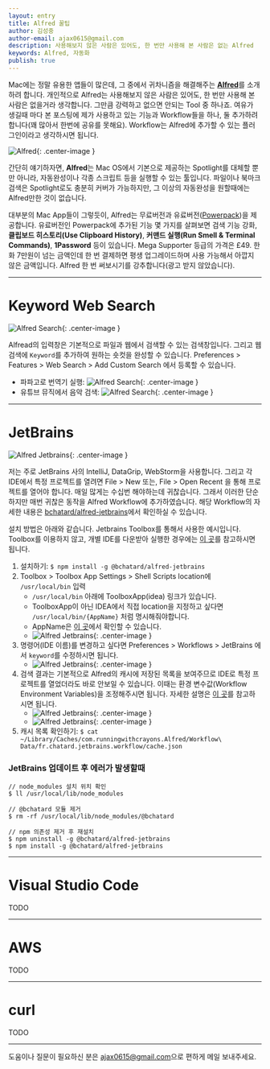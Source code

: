 ```yaml
---
layout: entry
title: Alfred 꿀팁
author: 김성중
author-email: ajax0615@gmail.com
description: 사용해보지 않은 사람은 있어도, 한 번만 사용해 본 사람은 없는 Alfred
keywords: Alfred, 자동화
publish: true
---
```


Mac에는 정말 유용한 앱들이 많은데, 그 중에서 귀차니즘을 해결해주는 [**Alfred**](https://www.alfredapp.com/)를 소개하려 합니다. 개인적으로 Alfred는 사용해보지 않은 사람은 있어도, 한 번만 사용해 본 사람은 없을거라 생각합니다. 그만큼 강력하고 없으면 안되는 Tool 중 하나죠. 여유가 생길때 마다 본 포스팅에 제가 사용하고 있는 기능과 Workflow들을 하나, 둘 추가하려 합니다(꽤 많아서 한번에 공유를 못해요). Workflow는 Alfred에 추가할 수 있는 플러그인이라고 생각하시면 됩니다.

![Alfred](/images/2020/10/07/alfred.png "Alfred"){: .center-image }

간단히 얘기하자면, **Alfred**는 Mac OS에서 기본으로 제공하는 Spotlight를 대체할 뿐만 아니라, 자동완성이나 각종 스크립트 등을 실행할 수 있는 툴입니다. 파일이나 북마크 검색은 Spotlight로도 충분히 커버가 가능하지만, 그 이상의 자동완성을 원할때에는 Alfred만한 것이 없습니다.

대부분의 Mac App들이 그렇듯이, Alfred는 무료버전과 유료버전([Powerpack](https://www.alfredapp.com/powerpack/))을 제공합니다. 유료버전인 Powerpack에 추가된 기능 몇 가지를 살펴보면 검색 기능 강화, **클립보드 히스토리(Use Clipboard History)**, **커맨드 실행(Run Smell & Terminal Commands)**, **1Password** 등이 있습니다. Mega Supporter 등급의 가격은 £49. 한화 7만원이 넘는 금액인데 한 번 결제하면 평생 업그레이드하며 사용 가능해서 아깝지 않은 금액입니다. Alfred 한 번 써보시기를 강추합니다(광고 받지 않았습니다).

---

# Keyword Web Search
![Alfred Search](/images/2020/10/07/alfred-search.gif "Alfred Search"){: .center-image }

Alfread의 입력창은 기본적으로 파일과 웹에서 검색할 수 있는 검색창입니다. 그리고 웹 검색에 `Keyword`를 추가하여 원하는 숏컷을 완성할 수 있습니다. Preferences \> Features \> Web Search \> Add Custom Search 에서 등록할 수 있습니다.

- 파파고로 번역기 실행: ![Alfred Search](/images/2020/10/07/alfred-search-1.png "Alfred Search"){: .center-image }
- 유튜브 뮤직에서 음악 검색: ![Alfred Search](/images/2020/10/07/alfred-search-2.png "Alfred Search"){: .center-image }

---

# JetBrains
![Alfred Jetbrains](/images/2020/10/07/alfred-jetbrains.gif "Alfred Jetbrains"){: .center-image }

저는 주로 JetBrains 사의 IntelliJ, DataGrip, WebStorm을 사용합니다. 그리고 각 IDE에서 특정 프로젝트를 열려면 File \> New 또는, File \> Open Recent 을 통해 프로젝트를 열어야 합니다. 매일 많게는 수십번 해야하는데 귀찮습니다. 그래서 이러한 단순하지만 매번 귀찮은 동작을 Alfred Workflow에 추가하였습니다. 해당 Workflow의 자세한 내용은 [bchatard/alfred-jetbrains](https://github.com/bchatard/alfred-jetbrains)에서 확인하실 수 있습니다.

설치 방법은 아래와 같습니다. Jetbrains Toolbox를 통해서 사용한 예시입니다. Toolbox를 이용하지 않고, 개별 IDE를 다운받아 실행한 경우에는 [이 곳](https://github.com/bchatard/alfred-jetbrains#init-shell-script)를 참고하시면 됩니다.

1. 설치하기: `$ npm install -g @bchatard/alfred-jetbrains`
2. Toolbox > Toolbox App Settings > Shell Scripts location에 `/usr/local/bin` 입력
   - `/usr/local/bin` 아래에 ToolboxApp(idea) 링크가 있습니다.
   - ToolboxApp이 아닌 IDEA에서 직접 location을 지정하고 싶다면 `/usr/local/bin/{AppName}` 처럼 명시해줘야합니다.
   - AppName은 [이 곳](https://github.com/bchatard/jetbrains-alfred-workflow#default-keywords)에서 확인할 수 있습니다.
   - ![Alfred Jetbrains](/images/2020/10/07/alfred-jetbrains-1.png "Alfred Jetbrains"){: .center-image }
3. 명령어(IDE 이름)를 변경하고 싶다면 Preferences \> Workflows \> JetBrains 에서 `keyword`를 수정하시면 됩니다.
   - ![Alfred Jetbrains](/images/2020/10/07/alfred-jetbrains-2.png "Alfred Jetbrains"){: .center-image }
4. 검색 결과는 기본적으로 Alfred의 캐시에 저장된 목록을 보여주므로 IDE로 특정 프로젝트를 열었더라도 바로 안보일 수 있습니다. 이때는 환경 변수값(Workflow Environment Variables)을 조정해주시면 됩니다. 자세한 설명은 [이 곳](https://github.com/bchatard/alfred-jetbrains#workflow-environment-variables)를 참고하시면 됩니다.
   - ![Alfred Jetbrains](/images/2020/10/07/alfred-jetbrains-3.png "Alfred Jetbrains"){: .center-image }
   - ![Alfred Jetbrains](/images/2020/10/07/alfred-jetbrains-4.png "Alfred Jetbrains"){: .center-image }
4. 캐시 목록 확인하기: `$ cat ~/Library/Caches/com.runningwithcrayons.Alfred/Workflow\ Data/fr.chatard.jetbrains.workflow/cache.json`

### JetBrains 업데이트 후 에러가 발생할때

```
// node_modules 설치 위치 확인
$ ll /usr/local/lib/node_modules

// @bchatard 모듈 제거
$ rm -rf /usr/local/lib/node_modules/@bchatard

// npm 의존성 제거 후 재설치
$ npm uninstall -g @bchatard/alfred-jetbrains
$ npm install -g @bchatard/alfred-jetbrains
```

---

# Visual Studio Code
TODO

---

# AWS
TODO

---

# curl
TODO

---

도움이나 질문이 필요하신 분은 <a href="mailto:ajax0615gmail.com">ajax0615@gmail.com</a>으로 편하게 메일 보내주세요.
